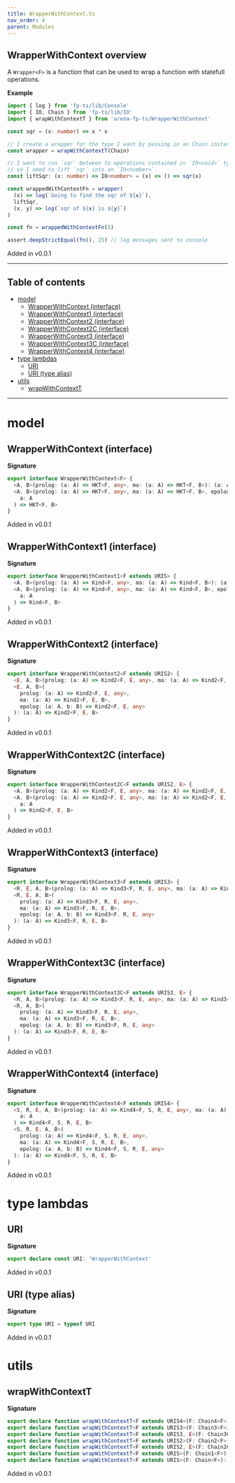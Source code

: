 ```yaml
---
title: WrapperWithContext.ts
nav_order: 4
parent: Modules
---
```


## WrapperWithContext overview

A `Wrapper<F>` is a function that can be used to wrap a function with
statefull operations.

**Example**

```ts
import { log } from 'fp-ts/lib/Console'
import { IO, Chain } from 'fp-ts/lib/IO'
import { wrapWithContextT } from 'arena-fp-ts/WrapperWithContext'

const sqr = (x: number) => x * x

// I create a wrapper for the type I want by passing in an Chain instance
const wrapper = wrapWithContextT(Chain)

// I want to run `sqr` between to operations contained in `IO<void>` types,
// so I need to lift `sqr` into an `IO<number>`.
const liftSqr: (x: number) => IO<number> = (x) => () => sqr(x)

const wrappedWithContextFn = wrapper(
  (x) => log(`Going to find the sqr of ${x}`),
  liftSqr,
  (x, y) => log(`sqr of ${x} is ${y}`)
)

const fn = wrappedWithContextFn(5)

assert.deepStrictEqual(fn(), 25) // log messages sent to console
```

Added in v0.0.1

---

<h2 class="text-delta">Table of contents</h2>

- [model](#model)
  - [WrapperWithContext (interface)](#wrapperwithcontext-interface)
  - [WrapperWithContext1 (interface)](#wrapperwithcontext1-interface)
  - [WrapperWithContext2 (interface)](#wrapperwithcontext2-interface)
  - [WrapperWithContext2C (interface)](#wrapperwithcontext2c-interface)
  - [WrapperWithContext3 (interface)](#wrapperwithcontext3-interface)
  - [WrapperWithContext3C (interface)](#wrapperwithcontext3c-interface)
  - [WrapperWithContext4 (interface)](#wrapperwithcontext4-interface)
- [type lambdas](#type-lambdas)
  - [URI](#uri)
  - [URI (type alias)](#uri-type-alias)
- [utils](#utils)
  - [wrapWithContextT](#wrapwithcontextt)

---

# model

## WrapperWithContext (interface)

**Signature**

```ts
export interface WrapperWithContext<F> {
  <A, B>(prolog: (a: A) => HKT<F, any>, ma: (a: A) => HKT<F, B>): (a: A) => HKT<F, B>
  <A, B>(prolog: (a: A) => HKT<F, any>, ma: (a: A) => HKT<F, B>, epolog: (a: A, b: B) => HKT<F, any>): (
    a: A
  ) => HKT<F, B>
}
```

Added in v0.0.1

## WrapperWithContext1 (interface)

**Signature**

```ts
export interface WrapperWithContext1<F extends URIS> {
  <A, B>(prolog: (a: A) => Kind<F, any>, ma: (a: A) => Kind<F, B>): (a: A) => Kind<F, B>
  <A, B>(prolog: (a: A) => Kind<F, any>, ma: (a: A) => Kind<F, B>, epolog: (a: A, b: B) => Kind<F, any>): (
    a: A
  ) => Kind<F, B>
}
```

Added in v0.0.1

## WrapperWithContext2 (interface)

**Signature**

```ts
export interface WrapperWithContext2<F extends URIS2> {
  <E, A, B>(prolog: (a: A) => Kind2<F, E, any>, ma: (a: A) => Kind2<F, E, B>): (a: A) => Kind2<F, E, B>
  <E, A, B>(
    prolog: (a: A) => Kind2<F, E, any>,
    ma: (a: A) => Kind2<F, E, B>,
    epolog: (a: A, b: B) => Kind2<F, E, any>
  ): (a: A) => Kind2<F, E, B>
}
```

Added in v0.0.1

## WrapperWithContext2C (interface)

**Signature**

```ts
export interface WrapperWithContext2C<F extends URIS2, E> {
  <A, B>(prolog: (a: A) => Kind2<F, E, any>, ma: (a: A) => Kind2<F, E, B>): (a: A) => Kind2<F, E, B>
  <A, B>(prolog: (a: A) => Kind2<F, E, any>, ma: (a: A) => Kind2<F, E, B>, epolog: (a: A, b: B) => Kind2<F, E, any>): (
    a: A
  ) => Kind2<F, E, B>
}
```

Added in v0.0.1

## WrapperWithContext3 (interface)

**Signature**

```ts
export interface WrapperWithContext3<F extends URIS3> {
  <R, E, A, B>(prolog: (a: A) => Kind3<F, R, E, any>, ma: (a: A) => Kind3<F, R, E, B>): (a: A) => Kind3<F, R, E, B>
  <R, E, A, B>(
    prolog: (a: A) => Kind3<F, R, E, any>,
    ma: (a: A) => Kind3<F, R, E, B>,
    epolog: (a: A, b: B) => Kind3<F, R, E, any>
  ): (a: A) => Kind3<F, R, E, B>
}
```

Added in v0.0.1

## WrapperWithContext3C (interface)

**Signature**

```ts
export interface WrapperWithContext3C<F extends URIS3, E> {
  <R, A, B>(prolog: (a: A) => Kind3<F, R, E, any>, ma: (a: A) => Kind3<F, R, E, B>): (a: A) => Kind3<F, R, E, B>
  <R, A, B>(
    prolog: (a: A) => Kind3<F, R, E, any>,
    ma: (a: A) => Kind3<F, R, E, B>,
    epolog: (a: A, b: B) => Kind3<F, R, E, any>
  ): (a: A) => Kind3<F, R, E, B>
}
```

Added in v0.0.1

## WrapperWithContext4 (interface)

**Signature**

```ts
export interface WrapperWithContext4<F extends URIS4> {
  <S, R, E, A, B>(prolog: (a: A) => Kind4<F, S, R, E, any>, ma: (a: A) => Kind4<F, S, R, E, B>): (
    a: A
  ) => Kind4<F, S, R, E, B>
  <S, R, E, A, B>(
    prolog: (a: A) => Kind4<F, S, R, E, any>,
    ma: (a: A) => Kind4<F, S, R, E, B>,
    epolog: (a: A, b: B) => Kind4<F, S, R, E, any>
  ): (a: A) => Kind4<F, S, R, E, B>
}
```

Added in v0.0.1

# type lambdas

## URI

**Signature**

```ts
export declare const URI: 'WrapperWithContext'
```

Added in v0.0.1

## URI (type alias)

**Signature**

```ts
export type URI = typeof URI
```

Added in v0.0.1

# utils

## wrapWithContextT

**Signature**

```ts
export declare function wrapWithContextT<F extends URIS4>(F: Chain4<F>): WrapperWithContext4<F>
export declare function wrapWithContextT<F extends URIS3>(F: Chain3<F>): WrapperWithContext3<F>
export declare function wrapWithContextT<F extends URIS3, E>(F: Chain3C<F, E>): WrapperWithContext3C<F, E>
export declare function wrapWithContextT<F extends URIS2>(F: Chain2<F>): WrapperWithContext2<F>
export declare function wrapWithContextT<F extends URIS2, E>(F: Chain2C<F, E>): WrapperWithContext2C<F, E>
export declare function wrapWithContextT<F extends URIS>(F: Chain1<F>): WrapperWithContext1<F>
export declare function wrapWithContextT<F extends URIS>(F: Chain<F>): WrapperWithContext<F>
```

Added in v0.0.1
